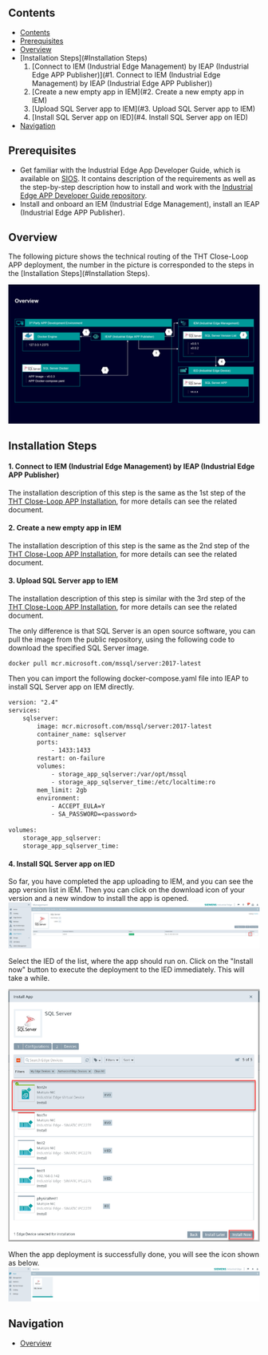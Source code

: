 ## Contents

- [Contents](#Contents)
- [Prerequisites](#Prerequisites)
- [Overview](#Overview)
- [Installation Steps](#Installation Steps)
  1. [Connect to IEM (Industrial Edge Management) by IEAP (Industrial Edge APP Publisher)](#1. Connect to IEM (Industrial Edge Management) by IEAP (Industrial Edge APP Publisher))
  2. [Create a new empty app in IEM](#2. Create a new empty app in IEM)
  3. [Upload SQL Server app to IEM](#3. Upload SQL Server app to IEM)
  4. [Install SQL Server app on IED](#4. Install SQL Server app on IED)
- [Navigation](#navigation)



## Prerequisites

- Get familiar with the Industrial Edge App Developer Guide, which is available on [SIOS](https://support.industry.siemens.com/cs/ww/en/view/109795865). It contains description of the requirements as well as the step-by-step description how to install and work with the [Industrial Edge APP Developer Guide repository](https://github.com/industrial-edge/Developer-Guide-Hands-on-App).
- Install and onboard an IEM (Industrial Edge Management), install an IEAP (Industrial Edge APP Publisher).



## Overview

The following picture shows the technical routing of the THT Close-Loop APP deployment, the number in the picture is corresponded to the steps in the [Installation Steps](#Installation Steps).

![install_sqlserver_overview](graphics/install_sqlserver_overview.png)



## Installation Steps

#### 1. Connect to IEM (Industrial Edge Management) by IEAP (Industrial Edge APP Publisher)

The installation description of this step is the same as the 1st step of the [THT Close-Loop APP Installation](./install_THT-Close-Loop-APP.md), for more details can see the related document.

#### 2. Create a new empty app in IEM

The installation description of this step is the same as the 2nd step of the [THT Close-Loop APP Installation](./install_THT-Close-Loop-APP.md), for more details can see the related document.

#### 3. Upload SQL Server app to IEM

The installation description of this step is similar with the 3rd step of the [THT Close-Loop APP Installation](./install_THT-Close-Loop-APP.md), for more details can see the related document.

The only difference is that SQL Server is an open source software, you can pull the image from the public repository, using the following code to download the specified SQL Server image.

```
docker pull mcr.microsoft.com/mssql/server:2017-latest
```

Then you can import the following docker-compose.yaml file into IEAP to install SQL Server app on IEM directly.

```
version: "2.4"
services: 
    sqlserver:
        image: mcr.microsoft.com/mssql/server:2017-latest
        container_name: sqlserver
        ports: 
            - 1433:1433
        restart: on-failure
        volumes: 
            - storage_app_sqlserver:/var/opt/mssql
            - storage_app_sqlserver_time:/etc/localtime:ro
        mem_limit: 2gb
        environment:
            - ACCEPT_EULA=Y
            - SA_PASSWORD=<password>          

volumes:
    storage_app_sqlserver:
    storage_app_sqlserver_time:
```

#### 4. Install SQL Server app on IED

So far, you have completed the app uploading to IEM, and you can see the app version list in IEM. Then you can click on the download icon of your version and a new window to install the app is opened. ![install_sql_step4-1](graphics/install_sql_step4-1.png)

Select the IED of the list, where the app should run on. Click on the "Install now" button to execute the deployment to the IED immediately. This will take a while.

<img src="graphics/install_sql_step4-2.png" alt="install_sql_step4-2" style="zoom:67%;" />

When the app deployment is successfully done, you will see the icon shown as below.![install_sql_step4-3](graphics/install_sql_step4-3.png)



## Navigation

- [Overview](../README.md)

